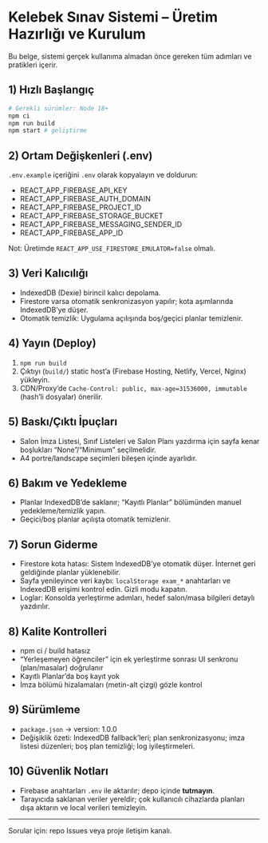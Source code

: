 # Kelebek Sınav Sistemi – Üretim Hazırlığı ve Kurulum

Bu belge, sistemi gerçek kullanıma almadan önce gereken tüm adımları ve pratikleri içerir.

## 1) Hızlı Başlangıç

```bash
# Gerekli sürümler: Node 18+
npm ci
npm run build
npm start # geliştirme
```

## 2) Ortam Değişkenleri (.env)
`.env.example` içeriğini `.env` olarak kopyalayın ve doldurun:

- REACT_APP_FIREBASE_API_KEY
- REACT_APP_FIREBASE_AUTH_DOMAIN
- REACT_APP_FIREBASE_PROJECT_ID
- REACT_APP_FIREBASE_STORAGE_BUCKET
- REACT_APP_FIREBASE_MESSAGING_SENDER_ID
- REACT_APP_FIREBASE_APP_ID

Not: Üretimde `REACT_APP_USE_FIRESTORE_EMULATOR=false` olmalı.

## 3) Veri Kalıcılığı
- IndexedDB (Dexie) birincil kalıcı depolama.
- Firestore varsa otomatik senkronizasyon yapılır; kota aşımlarında IndexedDB’ye düşer.
- Otomatik temizlik: Uygulama açılışında boş/geçici planlar temizlenir.

## 4) Yayın (Deploy)
1. `npm run build`
2. Çıktıyı (`build/`) static host’a (Firebase Hosting, Netlify, Vercel, Nginx) yükleyin.
3. CDN/Proxy’de `Cache-Control: public, max-age=31536000, immutable` (hash’li dosyalar) önerilir.

## 5) Baskı/Çıktı İpuçları
- Salon İmza Listesi, Sınıf Listeleri ve Salon Planı yazdırma için sayfa kenar boşlukları “None”/“Minimum” seçilmelidir.
- A4 portre/landscape seçimleri bileşen içinde ayarlıdır.

## 6) Bakım ve Yedekleme
- Planlar IndexedDB’de saklanır; “Kayıtlı Planlar” bölümünden manuel yedekleme/temizlik yapın.
- Geçici/boş planlar açılışta otomatik temizlenir.

## 7) Sorun Giderme
- Firestore kota hatası: Sistem IndexedDB’ye otomatik düşer. İnternet geri geldiğinde planlar yüklenebilir.
- Sayfa yenileyince veri kaybı: `localStorage exam_*` anahtarları ve IndexedDB erişimi kontrol edin. Gizli modu kapatın.
- Loglar: Konsolda yerleştirme adımları, hedef salon/masa bilgileri detaylı yazdırılır.

## 8) Kalite Kontrolleri
- npm ci / build hatasız
- “Yerleşemeyen öğrenciler” için ek yerleştirme sonrası UI senkronu (plan/masalar) doğrulanır
- Kayıtlı Planlar’da boş kayıt yok
- İmza bölümü hizalamaları (metin-alt çizgi) gözle kontrol

## 9) Sürümleme
- `package.json` → version: 1.0.0
- Değişiklik özeti: IndexedDB fallback’leri; plan senkronizasyonu; imza listesi düzenleri; boş plan temizliği; log iyileştirmeleri.

## 10) Güvenlik Notları
- Firebase anahtarları `.env` ile aktarılır; depo içinde **tutmayın**.
- Tarayıcıda saklanan veriler yereldir; çok kullanıcılı cihazlarda planları dışa aktarın ve local verileri temizleyin.

---
Sorular için: repo Issues veya proje iletişim kanalı.
